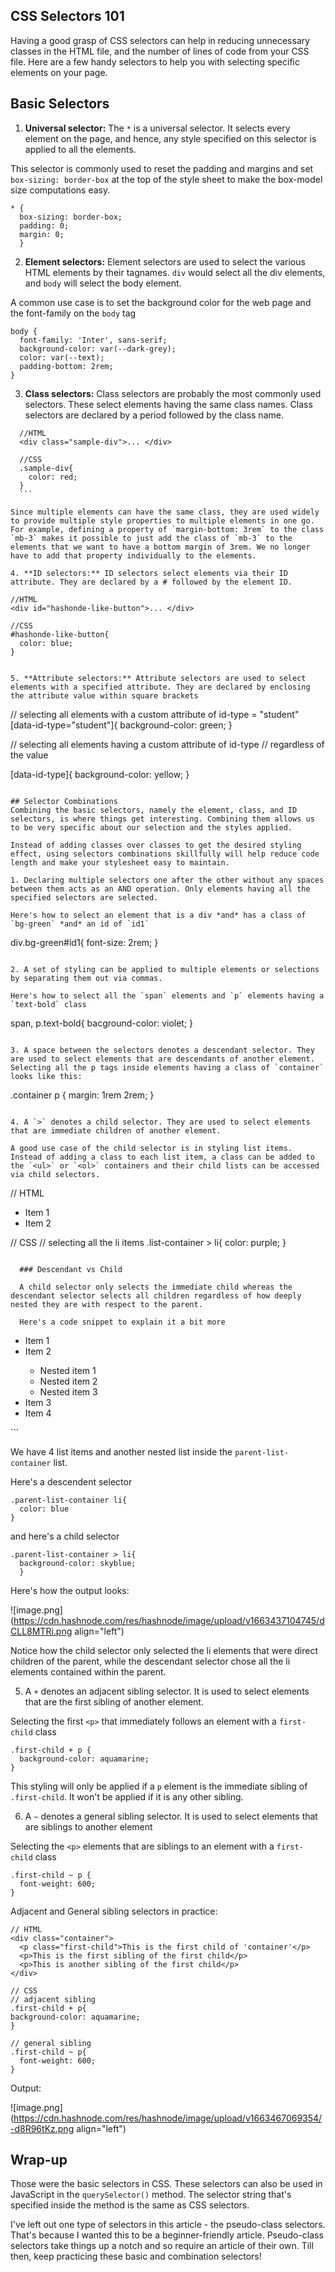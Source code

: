 ## CSS Selectors 101

Having a good grasp of CSS selectors can help in reducing unnecessary classes in the HTML file, and the number of lines of code from your CSS file. Here are a few handy selectors to help you with selecting specific elements on your page.

## Basic Selectors
1. **Universal selector:** The `*` is a universal selector. It selects every element on the page, and hence, any style specified on this selector is applied to all the elements.

  This selector is commonly used to reset the padding and margins and set `box-sizing: border-box` at the top of the style sheet to make the box-model size computations easy. 
  ```
  * {
    box-sizing: border-box;
    padding: 0;
    margin: 0;
    }
  ```

2. **Element selectors:** Element selectors are used to select the various HTML elements by their tagnames. `div` would select all the div elements, and `body` will select the body element.

  A common use case is to set the background color for the web page and the font-family on the `body` tag
  ```
  body {
    font-family: 'Inter', sans-serif;
    background-color: var(--dark-grey);
    color: var(--text);
    padding-bottom: 2rem;
  }
  ```

3. **Class selectors:** Class selectors are probably the most commonly used selectors. These select elements having the same class names. Class selectors are declared by a period followed by the class name.

  ```
    //HTML
    <div class="sample-div">... </div>
    
    //CSS
    .sample-div{
      color: red;
    }
    ```

  Since multiple elements can have the same class, they are used widely to provide multiple style properties to multiple elements in one go. For example, defining a property of `margin-bottom: 3rem` to the class `mb-3` makes it possible to just add the class of `mb-3` to the elements that we want to have a bottom margin of 3rem. We no longer have to add that property individually to the elements.

4. **ID selectors:** ID selectors select elements via their ID attribute. They are declared by a # followed by the element ID.
  ```
    //HTML
    <div id="hashonde-like-button">... </div>
    
    //CSS
    #hashonde-like-button{
      color: blue;
    }
  ```

5. **Attribute selectors:** Attribute selectors are used to select elements with a specified attribute. They are declared by enclosing the attribute value within square brackets
  
  ```
  // selecting all elements with a custom attribute of id-type = "student"
  [data-id-type="student"]{
    background-color: green;
  }

  // selecting all elements having a custom attribute of id-type
  // regardless of the value
  
  [data-id-type]{
    background-color: yellow;
  }
  ```

## Selector Combinations
Combining the basic selectors, namely the element, class, and ID selectors, is where things get interesting. Combining them allows us to be very specific about our selection and the styles applied.

Instead of adding classes over classes to get the desired styling effect, using selectors combinations skillfully will help reduce code length and make your stylesheet easy to maintain.

1. Declaring multiple selectors one after the other without any spaces between them acts as an AND operation. Only elements having all the specified selectors are selected.

  Here's how to select an element that is a div *and* has a class of `bg-green` *and* an id of `id1`
  ```
  div.bg-green#id1{
    font-size: 2rem;
  }
  ```

2. A set of styling can be applied to multiple elements or selections by separating them out via commas.

  Here's how to select all the `span` elements and `p` elements having a `text-bold` class
  ```
  span, p.text-bold{
    bacground-color: violet;
  }
  ```

3. A space between the selectors denotes a descendant selector. They are used to select elements that are descendants of another element.
Selecting all the p tags inside elements having a class of `container` looks like this: 
  ```
  .container p {
    margin: 1rem 2rem;
  }
  ```

4. A `>` denotes a child selector. They are used to select elements that are immediate children of another element.

  A good use case of the child selector is in styling list items. Instead of adding a class to each list item, a class can be added to the `<ul>` or `<ol>` containers and their child lists can be accessed via child selectors.

  ```
  // HTML
  <ul class="list-container">
    <li>Item 1</li>
    <li>Item 2</li>
  </ul>

  // CSS
  // selecting all the li items
  .list-container > li{
    color: purple;
  }
```

  ### Descendant vs Child
    
  A child selector only selects the immediate child whereas the descendant selector selects all children regardless of how deeply nested they are with respect to the parent.

  Here's a code snippet to explain it a bit more
  ```
  <ul class="parent-list-container">
    <li>Item 1</li>
    <li>Item 2</li>
    <ul class="nested-list-container">
      <li>Nested item 1</li>
      <li>Nested item 2</li>
      <li>Nested item 3</li>
    </ul>
    <li>Item 3</li>
    <li>Item 4</li>
  </ul>
  ```

  We have 4 list items and another nested list inside the `parent-list-container` list.

  Here's a descendent selector
  ```
  .parent-list-container li{
    color: blue
  }
  ```

  and here's a child selector
  ```
  .parent-list-container > li{
    background-color: skyblue;
    }
  ```

  Here's how the output looks:

  ![image.png](https://cdn.hashnode.com/res/hashnode/image/upload/v1663437104745/dCLL8MTRi.png align="left")

  Notice how the child selector only selected the li elements that were direct children of the parent, while the descendant selector chose all the li elements contained within the parent.

5. A `+` denotes an adjacent sibling selector. It is used to select elements that are the first sibling of another element.

  Selecting the first `<p>` that immediately follows an element with a `first-child` class
  ```
  .first-child + p {
    background-color: aquamarine;
  }
  ```
  This styling will only be applied if a `p` element is the immediate sibling of `.first-child`. It won't be applied if it is any other sibling.

6. A `~` denotes a general sibling selector. It is used to select elements that are siblings to another element

  Selecting the `<p>` elements that are siblings to an element with a `first-child` class
  ```
  .first-child ~ p {
    font-weight: 600;
  }
  ```

  Adjacent and General sibling selectors in practice:

  ```
  // HTML
  <div class="container">
    <p class="first-child">This is the first child of 'container'</p>
    <p>This is the first sibling of the first child</p>
    <p>This is another sibling of the first child</p> 
  </div>

  // CSS
  // adjacent sibling
  .first-child + p{
  background-color: aquamarine;
  }

  // general sibling
  .first-child ~ p{
    font-weight: 600;
  }
```

  Output:
  
  ![image.png](https://cdn.hashnode.com/res/hashnode/image/upload/v1663467069354/-d8R96tKz.png align="left")

## Wrap-up
Those were the basic selectors in CSS. These selectors can also be used in JavaScript in the `querySelector()` method. The selector string that's specified inside the method is the same as CSS selectors.

I've left out one type of selectors in this article - the pseudo-class selectors. That's because I wanted this to be a beginner-friendly article. Pseudo-class selectors take things up a notch and so require an article of their own. Till then, keep practicing these basic and combination selectors!

